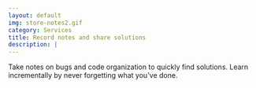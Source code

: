 ```yaml
---
layout: default
img: store-notes2.gif
category: Services
title: Record notes and share solutions
description: |
---
```

  Take notes on bugs and code organization to quickly find solutions. Learn incrementally by never forgetting what you've done.